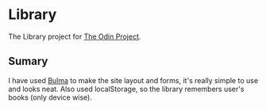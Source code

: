 # Library
The Library project for [The Odin Project](https://www.theodinproject.com/courses/javascript/lessons/library).

## Sumary
I have used [Bulma](http://bulma.io) to make the site layout and forms, it's really simple to use and looks neat. Also used localStorage, so the library remembers user's books (only device wise).
